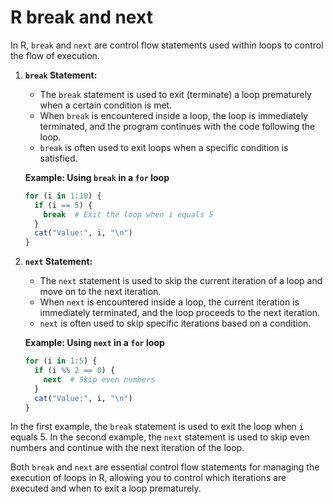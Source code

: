 # R break and next

In R, `break` and `next` are control flow statements used within loops to control the flow of execution.

1. **`break` Statement:**
   - The `break` statement is used to exit (terminate) a loop prematurely when a certain condition is met.
   - When `break` is encountered inside a loop, the loop is immediately terminated, and the program continues with the code following the loop.
   - `break` is often used to exit loops when a specific condition is satisfied.

   **Example: Using `break` in a `for` loop**
   ```R
   for (i in 1:10) {
     if (i == 5) {
       break  # Exit the loop when i equals 5
     }
     cat("Value:", i, "\n")
   }
   ```

2. **`next` Statement:**
   - The `next` statement is used to skip the current iteration of a loop and move on to the next iteration.
   - When `next` is encountered inside a loop, the current iteration is immediately terminated, and the loop proceeds to the next iteration.
   - `next` is often used to skip specific iterations based on a condition.

   **Example: Using `next` in a `for` loop**
   ```R
   for (i in 1:5) {
     if (i %% 2 == 0) {
       next  # Skip even numbers
     }
     cat("Value:", i, "\n")
   }
   ```

In the first example, the `break` statement is used to exit the loop when `i` equals 5. In the second example, the `next` statement is used to skip even numbers and continue with the next iteration of the loop.

Both `break` and `next` are essential control flow statements for managing the execution of loops in R, allowing you to control which iterations are executed and when to exit a loop prematurely.